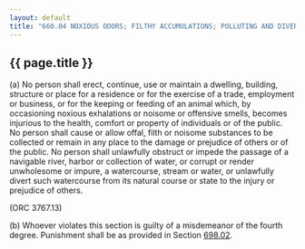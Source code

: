 ---
layout: default 
title: "660.04 NOXIOUS ODORS; FILTHY ACCUMULATIONS; POLLUTING AND DIVERTING WATERCOURSES."---

{{ page.title }}
----------------

​(a) No person shall erect, continue, use or maintain a dwelling,
building, structure or place for a residence or for the exercise of a
trade, employment or business, or for the keeping or feeding of an
animal which, by occasioning noxious exhalations or noisome or offensive
smells, becomes injurious to the health, comfort or property of
individuals or of the public. No person shall cause or allow offal,
filth or noisome substances to be collected or remain in any place to
the damage or prejudice of others or of the public. No person shall
unlawfully obstruct or impede the passage of a navigable river, harbor
or collection of water, or corrupt or render unwholesome or impure, a
watercourse, stream or water, or unlawfully divert such watercourse from
its natural course or state to the injury or prejudice of others.

(ORC 3767.13)

​(b) Whoever violates this section is guilty of a misdemeanor of the
fourth degree. Punishment shall be as provided in Section
[698.02](38e2f631.html).
